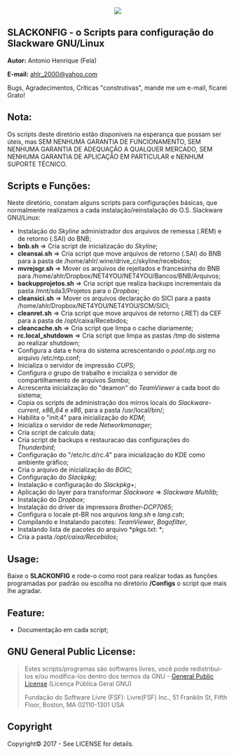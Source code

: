 
<div align="center"><img src="https://github.com/ahlrodrigues/slackonfig/blob/master/Imgs/Slackware1.png"></div> 




**SLACKONFIG** - o Scripts para configuração do Slackware GNU/Linux
--------------



**Autor:** Antonio Henrique (Fela)

**E-mail:** ahlr_2000@yahoo.com


Bugs, Agradecimentos, Críticas "construtivas", mande me um e-mail, ficarei Grato!



**Nota:**
----------

  Os scripts deste diretório estão disponíveis na esperança que possam ser úteis, mas SEM NENHUMA GARANTIA DE FUNCIONAMENTO, SEM NENHUMA GARANTIA DE ADEQUAÇÃO A QUALQUER MERCADO, SEM NENHUMA GARANTIA DE APLICAÇÃO EM PARTICULAR e NENHUM SUPORTE TÉCNICO.



**Scripts e Funções:**
----------------------

  Neste diretório, constam alguns scripts para configurações básicas, que normalmente realizamos a cada instalação/reinstalação do O.S. Slackware GNU/Linux:

  - Instalação do *Skyline* administrador dos arquivos de remessa (.REM) e de  retorno (.SAI) do BNB;
  - **bnb.sh** => Cria script de inicialização do *Skyline*; 
  - **cleansai.sh** => Cria script que move arquivos de retorno (.SAI) do BNB para a pasta de /home/ahlr/.wine/drive_c/skyline/recebidos;
  - **mvrejsgr.sh** => Mover os arquivos de rejeitados e francesinha do BNB para /home/ahlr/Dropbox/NET4YOU/NET4YOU/Bancos/BNB/Arquivos;
  - **backupprojetos.sh** => Cria script que realiza backups incrementais da pasta /mnt/sda3/Projetos para o *Dropbox*;
  - **cleansici.sh** => Mover os arquivos declaração do SICI para a pasta /home/ahlr/Dropbox/NET4YOU/NET4YOU/SCM/SICI;
  - **cleanret.sh** => Cria script que move arquivos de retorno (.RET) da CEF para a pasta de /opt/caixa/Recebidos;
  - **cleancache.sh** => Cria script que limpa o cache diariamente;
  - **rc.local\_shutdown** => Cria script que limpa as pastas /tmp do sistema ao realizar shutdown;
  - Configura a data e hora do sistema acrescentando o *pool.ntp.org*  no arquivo /etc/ntp.conf;
  - Inicializa o servidor de impressão *CUPS*;
  - Configura o grupo de trabalho e inicializa o servidor de compartilhamento de arquivos *Samba*;
  - Acrescenta inicialização do "deamon" do *TeamViewer* a cada boot do sistema;
  - Copia os scripts de administração dos mirros locais do *Slackware-current*, *x86_64* e *x86*, para a pasta /usr/local/bin/;
  - Habilita o "init:4" para inicialização do *KDM*;
  - Inicializa o servidor de rede *Networkmanager*;
  - Cria script de calculo data;
  - Cria script de backups e restauracao das configurações do *Thunderbird*;
  - Configuração do "/etc/rc.d/rc.4" para inicialização do KDE como ambiente gráfico;
  - Cria o arquivo de inicialização do *BOIC*;
  - Configuração do *Slackpkg*;
  - Instalação e configuração do *Slackpkg+*;
  - Aplicação do layer para transformar *Slackware* => *Slackware Multilib*;
  - Instalação do *Dropbox*;
  - Instalação do driver da impressora *Brother-DCP7065*;
  - Configura o locale pt-BR nos arquivos *lang.sh* e *lang.csh*;
  - Compilando e Instalando pacotes: *TeamViewer*, *Bogofilter*,
  - Instalando lista de pacotes do arquivo *pkgs.txt: *;
  - Cria a pasta */opt/caixa/Recebidos*;



Usage:
------
  Baixe o **SLACKONFIG** e rode-o como root para realizar todas as funções programadas por padrão ou escolha no diretório **/Configs** o script que mais lhe agradar.



Feature:
--------

  - Documentação em cada script;



**GNU General Public License:**
-------------------------------

  > Estes scripts/programas são softwares livres, você pode redistribui-los e/ou modifica-los dentro dos termos da GNU - [General Public License](https://pt.wikipedia.org/wiki/GNU_General_Public_License) (Licença Pública Geral GNU)
  >
  > Fundação do Software Livre (FSF): Livre(FSF) Inc., 51 Franklin St, Fifth Floor, Boston, MA 02110-1301 USA


**Copyright**
-------------

  Copyright&copy; 2017 - See LICENSE for details.